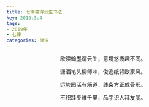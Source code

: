```yaml
---
title: 七律喜得云生书法
key: 2019.3.4
tags: 
- 2019年 
- 七律
categories: 律诗
---
```


<p align="center">欣读翰墨谓云生，意境悠扬趣不同。
</p>
<p align="center">潇洒笔头柳师味，俊逸纸背欧家风。
</p>
<p align="center">运势园活有筋道，线条方正成骨形。
</p>
<p align="center">不积跬步难千里，品字识人拜友朋。
</p>
